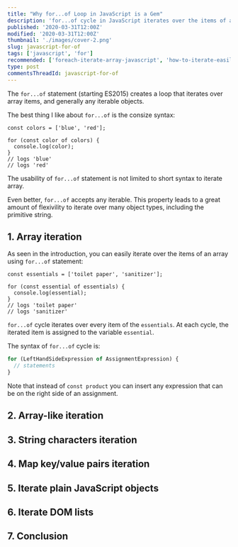 ```yaml
---
title: "Why for...of Loop in JavaScript is a Gem"
description: 'for...of cycle in JavaScript iterates over the items of an iterable.'
published: '2020-03-31T12:00Z'
modified: '2020-03-31T12:00Z'
thumbnail: './images/cover-2.png'
slug: javascript-for-of
tags: ['javascript', 'for']
recommended: ['foreach-iterate-array-javascript', 'how-to-iterate-easily-over-object-properties-in-javascript']
type: post
commentsThreadId: javascript-for-of
---
```


The `for...of` statement (starting ES2015) creates a loop that iterates over array items, and generally any iterable objects.  

The best thing I like about `for...of` is the consize syntax:

```javascript{3-5}
const colors = ['blue', 'red'];

for (const color of colors) {
  console.log(color);
}
// logs 'blue'
// logs 'red'
```

The usability of `for...of` statement is not limited to short syntax to iterate array. 

Even better, `for...of` accepts any iterable. This property leads to a great amount of flexivility to iterate over many object types, including the primitive string.  

## 1. Array iteration

As seen in the introduction, you can easily iterate over the items of an array using `for...of` statement:

```javascript{3-5}
const essentials = ['toilet paper', 'sanitizer'];

for (const essential of essentials) {
  console.log(essential);
}
// logs 'toilet paper'
// logs 'sanitizer'
```

`for...of` cycle iterates over every item of the `essentials`. At each cycle, the iterated item is assigned to the variable `essential`.  

The syntax of `for...of` cycle is:

```javascript
for (LeftHandSideExpression of AssignmentExpression) {
  // statements
}
```

Note that instead of `const product` you can insert any expression that can be on the right side of an assignment. 

## 2. Array-like iteration

## 3. String characters iteration

## 4. Map key/value pairs iteration

## 5. Iterate plain JavaScript objects

## 6. Iterate DOM lists

## 7. Conclusion